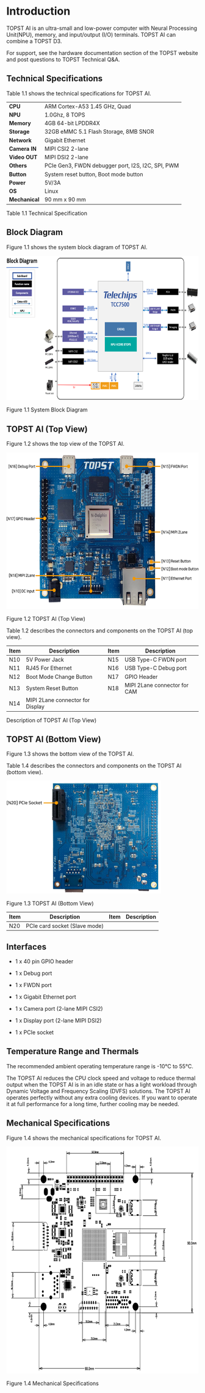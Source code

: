 ﻿# Introduction

TOPST AI is an ultra-small and low-power computer with Neural Processing
Unit(NPU), memory, and input/output (I/O) terminals. TOPST AI can
combine a TOPST D3.

For support, see the hardware documentation section of the TOPST website
and post questions to TOPST Technical Q&A.

## Technical Specifications

Table 1.1 shows the technical specifications for TOPST AI.

|                |                                                   |
|----------------|---------------------------------------------------|
| **CPU**        | ARM Cortex-A53 1.45 GHz, Quad                     |
| **NPU**        | 1.0Ghz, 8 TOPS                                    |
| **Memory**     | 4GB 64-bit LPDDR4X                                |
| **Storage**    | 32GB eMMC 5.1 Flash Storage, 8MB SNOR             |
| **Network**    | Gigabit Ethernet                                  |
| **Camera IN**  | MIPI CSI2 2-lane                                  |
| **Video OUT**  | MIPI DSI2 2-lane                                  |
| **Others**     | PCIe Gen3, FWDN debugger port, I2S, I2C, SPI, PWM |
| **Button**     | System reset button, Boot mode button             |
| **Power**      | 5V/3A                                             |
| **OS**         | Linux                                             |
| **Mechanical** | 90 mm x 90 mm                                     |

Table 1.1 Technical Specification

## Block Diagram

Figure 1.1 shows the system block diagram of TOPST AI.

<img src="https://github.com/topst-development/Documentation/blob/main/TOPST-AI/Hardware/media/1. Specification.image1.png"
style="width:7.27639in;height:3.94632in" />

Figure 1.1 System Block Diagram

## TOPST AI (Top View)

Figure 1.2 shows the top view of the TOPST AI.

<img src="https://github.com/topst-development/Documentation/blob/main/TOPST-AI/Hardware/media/1. Specification.image2.png"
style="width:6.42396in;height:4.28264in" />

Figure 1.2 TOPST AI (Top View)

Table 1.2 describes the connectors and components on the TOPST AI (top
view).

| **Item** | **Description**                  | **Item** | **Description**              |
|----------|----------------------------------|----------|------------------------------|
| N10      | 5V Power Jack                    | N15      | USB Type-C FWDN port         |
| N11      | RJ45 For Ethernet                | N16      | USB Type-C Debug port        |
| N12      | Boot Mode Change Button          | N17      | GPIO Header                  |
| N13      | System Reset Button              | N18      | MIPI 2Lane connector for CAM |
| N14      | MIPI 2Lane connector for Display |          |                              |

Description of TOPST AI (Top View)

## TOPST AI (Bottom View)

Figure 1.3 shows the bottom view of the TOPST AI.

Table 1.4 describes the connectors and components on the TOPST AI
(bottom view).

<img src="https://github.com/topst-development/Documentation/blob/main/TOPST-AI/Hardware/media/1. Specification.image3.png"
style="width:4.22708in;height:3.07778in" />

Figure 1.3 TOPST AI (Bottom View)

| **Item** | **Description**               | **Item** | **Description** |
|----------|-------------------------------|----------|-----------------|
| N20      | PCIe card socket (Slave mode) |          |                 |

## Interfaces

- 1 x 40 pin GPIO header

- 1 x Debug port

- 1 x FWDN port

- 1 x Gigabit Ethernet port

- 1 x Camera port (2-lane MIPI CSI2)

- 1 x Display port (2-lane MIPI DSI2)

- 1 x PCIe socket

## Temperature Range and Thermals

The recommended ambient operating temperature range is -10°C to 55°C.

The TOPST AI reduces the CPU clock speed and voltage to reduce thermal
output when the TOPST AI is in an idle state or has a light workload
through Dynamic Voltage and Frequency Scaling (DVFS) solutions. The
TOPST AI operates perfectly without any extra cooling devices. If you
want to operate it at full performance for a long time, further cooling
may be needed.

## Mechanical Specifications

Figure 1.4 shows the mechanical specifications for TOPST AI.

<img src="https://github.com/topst-development/Documentation/blob/main/TOPST-AI/Hardware/media/1. Specification.image4.png"
style="width:7.27639in;height:6.20479in" />

Figure 1.4 Mechanical Specifications
